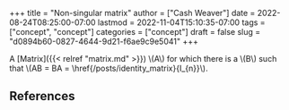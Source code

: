 +++
title = "Non-singular matrix"
author = ["Cash Weaver"]
date = 2022-08-24T08:25:00-07:00
lastmod = 2022-11-04T15:10:35-07:00
tags = ["concept", "concept"]
categories = ["concept"]
draft = false
slug = "d0894b60-0827-4644-9d21-f6ae9c9e5041"
+++

A [Matrix]({{< relref "matrix.md" >}}) \\(A\\) for which there is a \\(B\\) such that \\(AB = BA = \href{/posts/identity_matrix}{I\_{n}}\\).

## References

<style>.csl-entry{text-indent: -1.5em; margin-left: 1.5em;}</style><div class="csl-bib-body">
</div>
